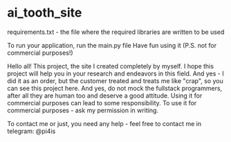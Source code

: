 # ai_tooth_site
requirements.txt - the file where the required libraries are written to be used

To run your application, run the main.py file
Have fun using it (P.S. not for commercial purposes!)


Hello all!
This project, the site I created completely by myself. 
I hope this project will help you in your research and endeavors in this field. 
And yes - I did it as an order, but the customer treated and treats me like "crap", so you can see this project here.
And yes, do not mock the fullstack programmers, after all they are human too and deserve a good attitude.
Using it for commercial purposes can lead to some responsibility. 
To use it for commercial purposes - ask my permission in writing.

To contact me or just, you need any help - feel free to contact me in telegram: @pi4is
